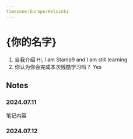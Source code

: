 ```yaml
---
timezone:Europe/Helsinki
---
```


# {你的名字}

1. 自我介绍 Hi, I am Stamp9 and I am still learning
2. 你认为你会完成本次残酷学习吗？ Yes

## Notes

<!-- Content_START -->

### 2024.07.11

笔记内容

### 2024.07.12

<!-- Content_END -->
